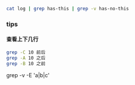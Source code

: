 
```bash
cat log | grep has-this | grep -v has-no-this

```

### tips

#### 查看上下几行

```bash
grep -C 10 前后
grep -A 10 之后
grep -B 10 之前
```

grep -v -E 'a|b|c'

